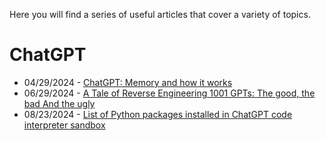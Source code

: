 Here you will find a series of useful articles that cover a variety of topics.

# ChatGPT

- 04/29/2024 - [ChatGPT: Memory and how it works](./chatgpt-bio-tool-and-memory/chatgpt-bio-and-memory.md)
- 06/29/2024 - [A Tale of Reverse Engineering 1001 GPTs: The good, the bad And the ugly](./recon2024-bigbadugly/README.md)
- 08/23/2024 - [List of Python packages installed in ChatGPT code interpreter sandbox](./chatgpt-pkglist/chatgpt-code-pkglist-08232024.md)


